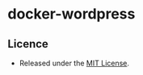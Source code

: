 # docker-wordpress


## Licence
- Released under the [MIT License](https://opensource.org/licenses/MIT).

